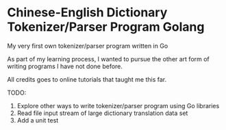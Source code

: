 
# Chinese-English Dictionary Tokenizer/Parser Program Golang

My very first own tokenizer/parser program written in Go

As part of my learning process, I wanted to pursue the other art form of writing programs I have not done before.

All credits goes to online tutorials that taught me this far.


TODO:
1. Explore other ways to write tokenizer/parser program using Go libraries
2. Read file input stream of large dictionary translation data set
3. Add a unit test